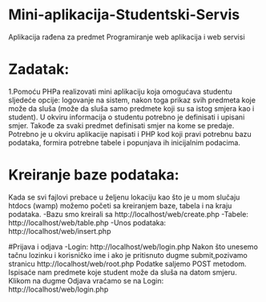 # Mini-aplikacija-Studentski-Servis
Aplikacija rađena za predmet Programiranje web aplikacija i web servisi

# Zadatak:
1.Pomoću PHPa realizovati mini aplikaciju koja omogućava studentu sljedeće opcije: logovanje na sistem, nakon toga prikaz svih predmeta koje može da sluša
(može da sluša samo predmete koji su sa istog smjera kao i student). U okviru informacija o studentu potrebno je definisati i upisani smjer. 
Takođe za svaki predmet definisati smjer na kome se predaje. Potrebno je u okviru aplikacije napisati i PHP kod koji pravi potrebnu bazu podataka,
formira potrebne tabele i popunjava ih inicijalnim podacima.

# Kreiranje baze podataka:
Kada se svi fajlovi prebace u željenu lokaciju kao što je u mom slučaju htdocs (wamp) možemo početi sa kreiranjem baze, tabela i na kraju podataka.
-Bazu smo kreirali sa http://localhost/web/create.php 
-Tabele: http://localhost/web/table.php
-Unos podataka: http://localhost/web/insert.php

#Prijava i odjava
-Login: http://localhost/web/login.php
Nakon što unesemo tačnu lozinku i korisničko ime i ako je pritisnuto dugme submit,pozivamo stranicu http://localhost/web/root.php Podatke saljemo POST metodom.
Ispisaće nam predmete koje student može da sluša na datom smjeru.
Klikom na dugme Odjava vraćamo se na Login: http://localhost/web/login.php
